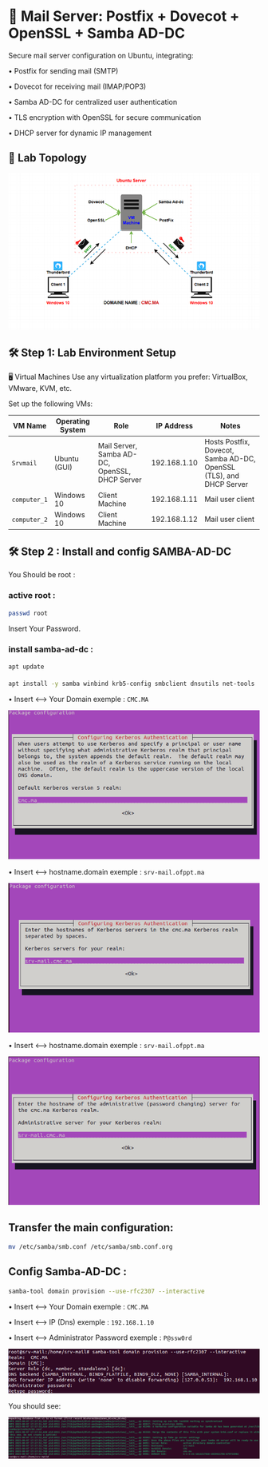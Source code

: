 # 📧 Mail Server: Postfix + Dovecot + OpenSSL + Samba AD-DC
Secure mail server configuration on Ubuntu, integrating:

• Postfix for sending mail (SMTP)

• Dovecot for receiving mail (IMAP/POP3)

• Samba AD-DC for centralized user authentication

• TLS encryption with OpenSSL for secure communication

• DHCP server for dynamic IP management

## 🧪 Lab Topology
![Lab Setup](images/pic_srvmail.png)

## 🛠 Step 1: Lab Environment Setup
🖥️ Virtual Machines
Use any virtualization platform you prefer: VirtualBox, VMware, KVM, etc.

Set up the following VMs:

| VM Name      | Operating System | Role                                           | IP Address   | Notes                                                                   |
| ------------ | ---------------- | ---------------------------------------------- | ------------ | ----------------------------------------------------------------------- |
| `Srvmail`    | Ubuntu (GUI)     | Mail Server, Samba AD-DC, OpenSSL, DHCP Server | 192.168.1.10 | Hosts Postfix, Dovecot, Samba AD-DC, OpenSSL (TLS), and DHCP Server |
| `computer_1` | Windows 10       | Client Machine                                 | 192.168.1.11 | Mail user client                                                        |
| `computer_2` | Windows 10       | Client Machine                                 | 192.168.1.12 | Mail user client                                                        |

## 🛠 Step 2 : Install and config SAMBA-AD-DC

You Should be root :

### active root :
```bash
passwd root
```
Insert Your Password.

### install samba-ad-dc :
```bash
apt update

apt install -y samba winbind krb5-config smbclient dnsutils net-tools
```
• Insert <--> Your Domain exemple : `CMC.MA`

![Step](images/step1.png)

• Insert <--> hostname.domain exemple : `srv-mail.ofppt.ma`

![Step](images/step2.png)

• Insert <--> hostname.domain exemple : `srv-mail.ofppt.ma`

![Step](images/step3.png)

## Transfer the main configuration:

```bash
mv /etc/samba/smb.conf /etc/samba/smb.conf.org
```

## Config Samba-AD-DC :

```bash
samba-tool domain provision --use-rfc2307 --interactive
```

• Insert <--> Your Domain exemple : `CMC.MA`

• Insert <--> IP (Dns) exemple : `192.168.1.10`

• Insert <--> Administrator Password exemple : `P@ssw0rd`

![Step](images/step4.png)

You should see: 

![Step](images/step5.png)
